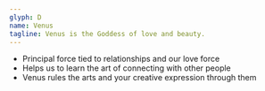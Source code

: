 ```yaml
---
glyph: D
name: Venus
tagline: Venus is the Goddess of love and beauty.
---
```


* Principal force tied to relationships and our love force
* Helps us to learn the art of connecting with other people
* Venus rules the arts and your creative expression through them